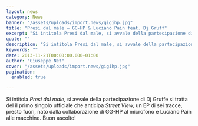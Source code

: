 ```yaml
---
layout: news
category: News
banner: "/assets/uploads/import.news/gigihp.jpg"
title: "Presi dal male – GG-HP & Luciano Pain feat. Dj Gruff"
excerpt: "Si intitola Presi dal male, si avvale della partecipazione di Dj Gruff e si tratta del il primo singolo ufficiale che anticipa Street View, un EP di sei tracce, presto fuori, nato dalla collaborazione di GG-HP al microfono e Luciano Pain alle macchine. Buon ascolto!"
quote: ""
description: "Si intitola Presi dal male, si avvale della partecipazione di Dj Gruff e si tratta del il primo singolo ufficiale che anticipa Street View, un EP di sei tracce, presto fuori, nato dalla collaborazione di GG-HP al microfono e Luciano Pain alle macchine. Buon ascolto!"
keywords: ""
date: 2013-11-21T00:00:00.000+01:00
author: "Giuseppe Net"
cover: "/assets/uploads/import.news/gigihp.jpg"
pagination:
  enabled: true

---
```


[](https://hotmc.com/presi-dal-male-gg-hp-luciano-pain-feat-dj-gruff/gigihp/)

Si intitola _Presi dal male,_ si avvale della partecipazione di Dj Gruffe si tratta del il primo singolo ufficiale che anticipa _Street View,_ un EP di sei tracce, presto fuori, nato dalla collaborazione di GG-HP al microfono e Luciano Pain alle macchine. Buon ascolto!